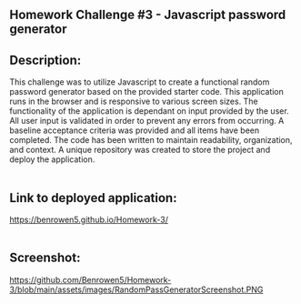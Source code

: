 ## Homework Challenge #3 - Javascript password generator

## Description:</br>
This challenge was to utilize Javascript to create a functional random password generator based on the provided starter code. This application runs in the browser and is responsive to various screen sizes. The functionality of the application is dependant on input provided by the user. All user input is validated in order to prevent any errors from occurring. 
A baseline acceptance criteria was provided and all items have been completed. The code has been written to maintain readability, organization, and context. A unique repository was created to store the project and deploy the application.</br></br>

## Link to deployed application:</br>
https://benrowen5.github.io/Homework-3/ </br></br>

## Screenshot:</br>
https://github.com/Benrowen5/Homework-3/blob/main/assets/images/RandomPassGeneratorScreenshot.PNG

